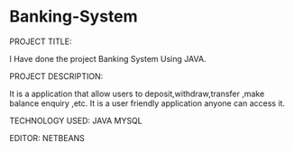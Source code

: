 # Banking-System
PROJECT TITLE:

I Have done the project Banking System Using JAVA.

PROJECT DESCRIPTION:

It is a application that allow users to deposit,withdraw,transfer ,make balance enquiry ,etc.
It is a user friendly application anyone can access it.

TECHNOLOGY USED:
JAVA
MYSQL

EDITOR:
NETBEANS
